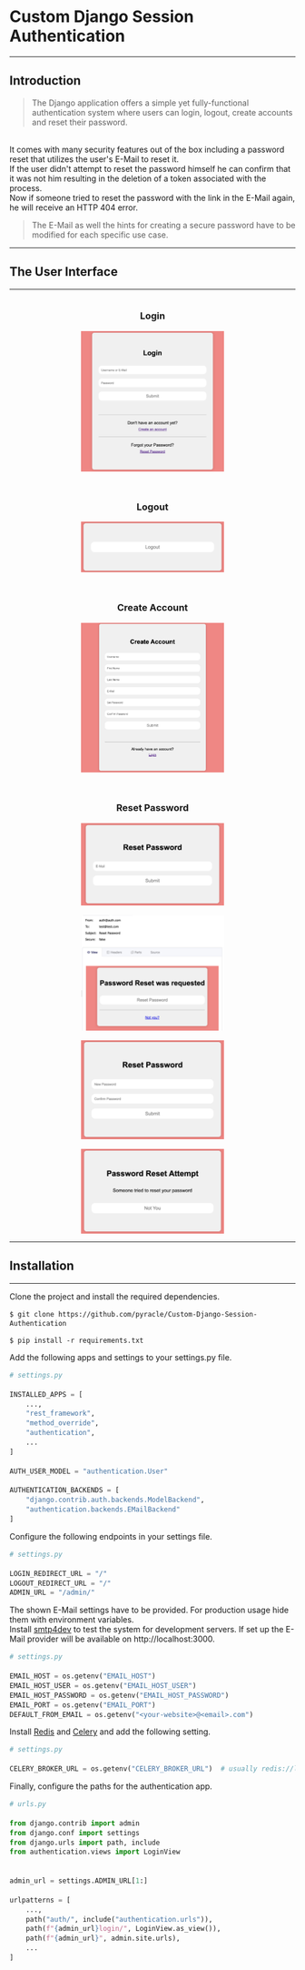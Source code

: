 # Custom Django Session Authentication

<hr>

## Introduction

> The Django application offers a simple yet fully-functional authentication system where users can login, logout,
create accounts and reset their password.
<br>
It comes with many security features out of the box including a password reset
that utilizes the user's E-Mail to reset it.
<br>
If the user didn't attempt to reset the password himself he can confirm that it was
not him resulting in the deletion of a token associated with the process.
<br>
Now if someone tried to reset the password with the link in the E-Mail again, he will
receive an HTTP 404 error.

> The E-Mail as well the hints for creating a secure password have to be modified for
each specific use case.
 
<hr>

## The User Interface

<hr>

<div style="
    display: flex;
    flex-direction: column;
    align-items: center;
    text-align: center
">

### Login

<img src="assets/images/login.jpg" alt="Login Page" style="width: 50%">

<hr>

### Logout

<img src="assets/images/logout.jpg" alt="Logout Page" style="width: 50%">

<hr>

### Create Account

<img src="assets/images/create_account.jpg" alt="Account Creation Page" style="width: 50%">

<hr>

### Reset Password

<img src="assets/images/enter_email.jpg" alt="E-Mail Input Page" style="width: 50%">
<br>
<img src="assets/images/email.jpg" alt="Login Page" style="width: 50%">
<br>
<img src="assets/images/reset_password.jpg" alt="Login Page" style="width: 50%">
<br>
<img src="assets/images/confirm_not_you.jpg" alt="Login Page" style="width: 50%">
</div>


<hr>

## Installation

<hr>

Clone the project and install the required dependencies.

```
$ git clone https://github.com/pyracle/Custom-Django-Session-Authentication
```
```
$ pip install -r requirements.txt
```

Add the following apps and settings to your settings.py file.

```python
# settings.py

INSTALLED_APPS = [
    ...,
    "rest_framework",
    "method_override",
    "authentication",
    ...
]

AUTH_USER_MODEL = "authentication.User"

AUTHENTICATION_BACKENDS = [
    "django.contrib.auth.backends.ModelBackend",
    "authentication.backends.EMailBackend"
]
```

Configure the following endpoints in your settings file.

```python
# settings.py

LOGIN_REDIRECT_URL = "/"
LOGOUT_REDIRECT_URL = "/"
ADMIN_URL = "/admin/"
```

The shown E-Mail settings have to be provided. For production usage hide them with environment variables.
<br>
Install [smtp4dev](https://github.com/rnwood/smtp4dev/wiki/Installation) to test the system for development servers.
If set up the E-Mail provider will be available on http://localhost:3000.

```python
# settings.py

EMAIL_HOST = os.getenv("EMAIL_HOST")
EMAIL_HOST_USER = os.getenv("EMAIL_HOST_USER")
EMAIL_HOST_PASSWORD = os.getenv("EMAIL_HOST_PASSWORD")
EMAIL_PORT = os.getenv("EMAIL_PORT")
DEFAULT_FROM_EMAIL = os.getenv("<your-website>@<email>.com")
```

Install [Redis](https://redis.io/docs/install/install-redis/) 
and [Celery](https://docs.celeryq.dev/en/stable/django/first-steps-with-django.html)
and add the following setting.

```python
# settings.py

CELERY_BROKER_URL = os.getenv("CELERY_BROKER_URL")  # usually redis://localhost:6379/1 on development servers
```

Finally, configure the paths for the authentication app.

```python
# urls.py

from django.contrib import admin
from django.conf import settings
from django.urls import path, include
from authentication.views import LoginView


admin_url = settings.ADMIN_URL[1:]

urlpatterns = [
    ...,
    path("auth/", include("authentication.urls")),
    path(f"{admin_url}login/", LoginView.as_view()),
    path(f"{admin_url}", admin.site.urls),
    ...
]
```
